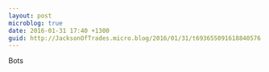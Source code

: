```yaml
---
layout: post
microblog: true
date: 2016-01-31 17:40 +1300
guid: http://JacksonOfTrades.micro.blog/2016/01/31/t693655091618840576.html
---
```

Bots
